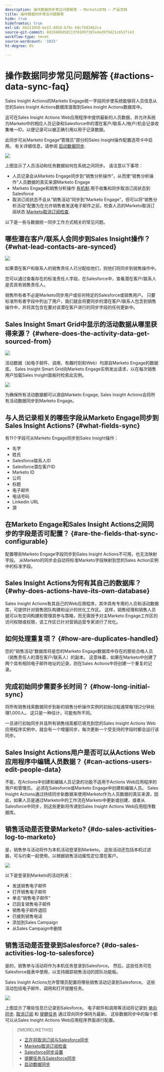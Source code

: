 ```yaml
---
description: 操作数据同步常见问题解答 — Marketo文档 — 产品文档
title: 操作数据同步常见问题解答
hide: true
hidefromtoc: true
exl-id: bb213d50-be22-492d-b74c-b8cfb834b2ca
source-git-commit: 8d19489d50213f81097307eded9f9d21c6537143
workflow-type: tm+mt
source-wordcount: '1033'
ht-degree: 0%

---
```


# 操作数据同步常见问题解答 {#actions-data-sync-faq}

Sales Insight Actions的Marketo Engage统一字段同步使系统能够将人员信息从您的Sales Insight Actions数据库提取到Sales Insight Actions数据库中。

这可在Sales Insight Actions Web应用程序中提供最新的人员数据，并允许系统为Marketo中的相应人员记录和Salesforce中的潜在客户/联系人/帐户/机会记录收集唯一ID，以便记录可以被正确引用以用于记录数据。

此同步可从Marketo Engage“管理员”部分的Sales Insight操作配置选项卡中启用。 有关详细信息，请参阅 [启动数据同步](/help/marketo/product-docs/marketo-sales-insight/actions/getting-started/msi-actions-admin-guide.md#initiate-data-sync).

![](assets/actions-data-sync-faq-1.png)

上图显示了人员活动和任务数据如何在系统之间同步。 请注意以下事项：

* 人员记录会从Marketo Engage同步到“销售分析操作”，从而使“销售分析操作”人员数据的真实来源Marketo Engage
* Marketo Engage和销售分析操作 [有机制](/help/marketo/product-docs/marketo-sales-insight/actions/email/unsubscribes/syncing-unsubscribes-with-salesforce.md) 用于收集和同步取消订阅状态到Salesforce
* 取消订阅状态不会从“销售活动”同步到“Marketo Engage”，但可以将“销售分析活动”配置为在允许销售者发送电子邮件之前，检查人员的Marketo取消订阅状态 [Marketo取消订阅检查](/help/marketo/product-docs/marketo-sales-insight/actions/email/unsubscribes/marketo-unsubscribe-check.md).

以下是一些与数据统一同步工作方式相关的常见问题。

## 哪些潜在客户/联系人会同步到Sales Insight操作？ {#what-lead-contacts-are-synced}

![](assets/actions-data-sync-faq-2.png)

如果潜在客户和联系人的销售责任人已分配给他们，则他们将同步到销售操作中。

您可以通过查看存在的标准责任人字段，在Salesforce中，查看潜在客户/联系人是否具有销售责任人。

销售所有者不必是Marketo同步用户或任何特定的Salesforce或销售用户。 只要标准所有者字段中列出了用户，我们就会将要同步的潜在客户/联系人包含到销售操作中，并将其包含在要对该潜在客户进行的同步字段的任何更新中。

## Sales Insight Smart Grid中显示的活动数据从哪里获得来源？ {#where-does-the-activity-data-get-sourced-from}

![](assets/actions-data-sync-faq-3.png)

活动数据（如电子邮件、调用、有趣时刻和Web）均源自Marketo Engage的数据库。 Sales Insight Smart Grid向Marketo Engage实例发出请求，以在每次销售用户加载Sales Insight面板时检索此实例。

![](assets/actions-data-sync-faq-4.png)

为确保所有活动数据都可以源自Marketo Engage, Sales Insight Actions会将所有活动数据同步到Marketo Engage。

## 与人员记录相关的哪些字段从Marketo Engage同步到Sales Insight Actions? {#what-fields-sync}

有11个字段可从Marketo Engage同步到Sales Insight操作：

* 名字
* 姓氏
* Salesforce联系人ID
* Salesforce潜在客户ID
* Marketo ID
* 公司
* 标题
* 电子邮件
* 电话号码
* Linkedin URL
* 源

## 在Marketo Engage和Sales Insight Actions之间同步的字段是否可配置？ {#are-the-fields-that-sync-configurable}

配置哪些Marketo Engage字段同步到Sales Insight Actions不可用，也无法映射字段。 从Marketo的同步会自动将标准Marketo字段映射到您的Sales Action实例中的标准字段。

## Sales Insight Actions为何有其自己的数据库？ {#why-does-actions-have-its-own-database}

Sales Insight Actions有其自己的Web应用程序，其中具有专用的人员和活动数据库，可提供针对销售团队构建和设计的优化工作区。 这样，销售经理和销售人员就可以有空间构建和管理其参与策略，而无需授予对主Marketo Engage工作区的访问权限或权限，该工作区已针对营销运营专家进行了优化。

## 如何处理重复项？ {#how-are-duplicates-handled}

您的“销售活动”数据库将是您的Marketo Engage数据库中存在的那些合格人员（销售责任人的潜在客户/联系人）的副本。 这意味着，如果在Marketo中创建了两个具有相同电子邮件地址的记录，则在Sales Actions中将创建一个重复的记录。

## 完成初始同步需要多长时间？ {#how-long-initial-sync}

将所有销售线索数据同步到新的销售分析操作实例的初始过程通常每1到2分钟处理1,000人。 这只是一种估计，可能有所不同。

一旦进行初始同步并且所有销售线索都已填充到您的Sales Insight Actions Web应用程序实例中，就会有一个增量同步，每次更新一个受支持的字段时都会运行该同步。

## Sales Insight Actions用户是否可以从Actions Web应用程序中编辑人员数据？ {#can-actions-users-edit-people-data}

不能，在Actions中创建和编辑人员记录的功能不适用于Actions Web应用程序的用户和管理员。 必须在Salesforce或Marketo Engage中创建和编辑人员。 Sales Insight Actions通过持续同步新数据来使用Marketo作为人员数据的真实来源，因此，如果人员是通过Marketo中的工作流在Marketo中更新或创建，或者从Salesforce中同步，则这些更新将传递到Sales Insight Actions Web应用程序数据库。

## 销售活动是否登录Marketo? {#do-sales-activities-log-to-marketo}

是，销售参与活动将作为本机活动登录到Marketo。 这些活动还包括本机过滤器，可与约束一起使用，以根据销售活动属性定位潜在客户。

![](assets/actions-data-sync-faq-5.png)

以下是登录到Marketo的活动列表：

* 发送销售电子邮件
* 打开销售电子邮件
* 单击“销售电子邮件”
* 已回复销售电子邮件
* 销售电子邮件退回
* 已接到销售电话
* 添加到Sales Campaign
* 从Sales Campaign中删除

## 销售活动是否登录到Salesforce? {#do-sales-activities-log-to-salesforce}

是的，销售参与活动将作为本机任务登录到Salesforce。 然后，这些任务可在Salesforce报表中使用，以支持跟踪销售活动的团队功能板。

Sales Insight Actions允许管理员配置将哪些销售活动记录到Salesforce。 这些活动包括电子邮件、调用和打开提醒任务。

![](assets/actions-data-sync-faq-6.png)

上图显示了哪些信息已记录到Salesforce。 电子邮件和调用等活动将记录到 [单向同步](/help/marketo/product-docs/marketo-sales-insight/actions/crm/salesforce-integration/salesforce-sync-settings.md). [取消订阅](/help/marketo/product-docs/marketo-sales-insight/actions/email/unsubscribes/syncing-unsubscribes-with-salesforce.md) 和 [提醒任务](/help/marketo/product-docs/marketo-sales-insight/actions/tasks/reminder-task-sync-with-salesforce.md) 通过双向同步保持为最新。 这些数据同步中的每个都可以从Sales Insight Actions Web应用程序界面进行配置。

>[!MORELIKETHIS]
>
>* [正在将取消订阅与Salesforce同步](/help/marketo/product-docs/marketo-sales-insight/actions/email/unsubscribes/syncing-unsubscribes-with-salesforce.md)
>* [Marketo取消订阅检查](/help/marketo/product-docs/marketo-sales-insight/actions/email/unsubscribes/marketo-unsubscribe-check.md)
>* [Salesforce同步设置](/help/marketo/product-docs/marketo-sales-insight/actions/crm/salesforce-integration/salesforce-sync-settings.md)
>* [提醒任务与Salesforce同步](/help/marketo/product-docs/marketo-sales-insight/actions/tasks/reminder-task-sync-with-salesforce.md)
>* [启动数据同步](/help/marketo/product-docs/marketo-sales-insight/actions/getting-started/msi-actions-admin-guide.md#initiate-data-sync)

